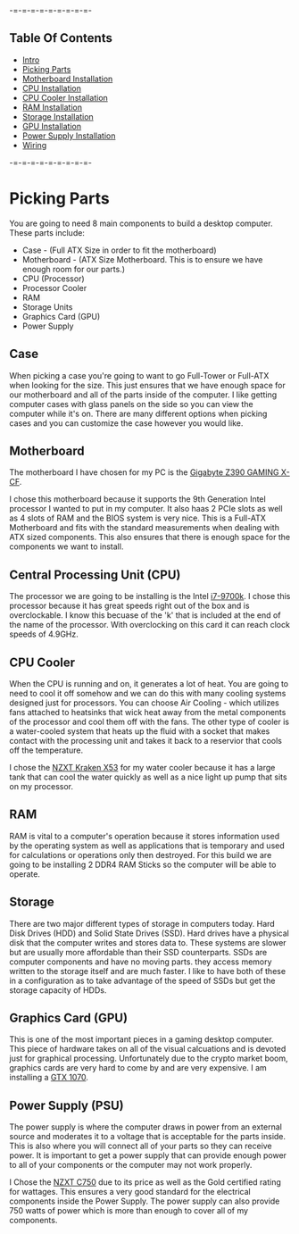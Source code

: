 -=-=-=-=-=-=-=-=-=-

Table Of Contents
-------------------
* [Intro](./README.md)
* [Picking Parts](./parts.md)
* [Motherboard Installation](./mobo.md)
* [CPU Installation](./cpu.md)
* [CPU Cooler Installation](./cooler.md)
* [RAM Installation](./ram.md)
* [Storage Installation](./storage.md)
* [GPU Installation](./gpu.md)
* [Power Supply Installation](./psu.md)
* [Wiring](./wiring.md)

-=-=-=-=-=-=-=-=-=-

Picking Parts
=============

You are going to need 8 main components to build a desktop computer. These parts include:
* Case - (Full ATX Size in order to fit the motherboard)
* Motherboard - (ATX Size Motherboard. This is to ensure we have enough room for our parts.)
* CPU (Processor)
* Processor Cooler
* RAM
* Storage Units
* Graphics Card (GPU)
* Power Supply

Case
-----
When picking a case you're going to want to go Full-Tower or Full-ATX when looking for the size. This just ensures that we have enough space for our motherboard and all of the parts inside of the computer. I like getting computer cases with glass panels on the side so you can view the computer while it's on. There are many different options when picking cases and you can customize the case however you would like.

Motherboard
-----
The motherboard I have chosen for my PC is the [Gigabyte Z390 GAMING X-CF](https://www.gigabyte.com/Motherboard/Z390-GAMING-X-rev-10#kf).

I chose this motherboard because it supports the 9th Generation Intel processor I wanted to put in my computer. It also haas 2 PCIe slots as well as 4 slots of RAM and the BIOS system is very nice. This is a Full-ATX Motherboard and fits with the standard measurements when dealing with ATX sized components. This also ensures that there is enough space for the components we want to install.

Central Processing Unit (CPU)
-----
The processor we are going to be installing is the Intel [i7-9700k](https://ark.intel.com/content/www/us/en/ark/products/186604/intel-core-i7-9700k-processor-12m-cache-up-to-4-90-ghz.html). I chose this processor because it has great speeds right out of the box and is overclockable. I know this becuase of the 'k' that is included at the end of the name of the processor. With overclocking on this card it can reach clock speeds of 4.9GHz.

CPU Cooler
-----
When the CPU is running and on, it generates a lot of heat. You are going to need to cool it off somehow and we can do this with many cooling systems designed just for processors. You can choose Air Cooling - which utilizes fans attached to heatsinks that wick heat away from the metal components of the processor and cool them off with the fans. The other type of cooler is a water-cooled system that heats up the fluid with a socket that makes contact with the processing unit and takes it back to a reservior that cools off the temperature.

I chose the [NZXT Kraken X53](https://www.newegg.com/nzxt-liquid-cooling-system-kraken-x/p/N82E16835146066?item=N82E16835146066&source=region&nm_mc=knc-googleadwords-pc&cm_mmc=knc-googleadwords-pc-_-pla-_-liquid+%2f+water+cooling-_-N82E16835146066&gclsrc=ds) for my water cooler because it has a large tank that can cool the water quickly as well as a nice light up pump that sits on my processor.

RAM
-----
RAM is vital to a computer's operation because it stores information used by the operating system as well as applications that is temporary and used for calculations or operations only then destroyed. For this build we are going to be installing 2 DDR4 RAM Sticks so the computer will be able to operate.

Storage
-----
There are two major different types of storage in computers today. Hard Disk Drives (HDD) and Solid State Drives (SSD). Hard drives have a physical disk that the computer writes and stores data to. These systems are slower but are usually more affordable than their SSD counterparts. SSDs are computer components and have no moving parts. they access memory written to the storage itself and are much faster. I like to have both of these in a configuration as to take advantage of the speed of SSDs but get the storage capacity of HDDs.

Graphics Card (GPU)
-----
This is one of the most important pieces in a gaming desktop computer. This piece of hardware takes on all of the visual calcuations and is devoted just for graphical processing. Unfortunately due to the crypto market boom, graphics cards are very hard to come by and are very expensive. I am installing a [GTX 1070](https://www.nvidia.com/en-in/geforce/products/10series/geforce-gtx-1070/).

Power Supply (PSU)
-----
The power supply is where the computer draws in power from an external source and moderates it to a voltage that is acceptable for the parts inside. This is also where you will connect all of your parts so they can receive power. It is important to get a power supply that can provide enough power to all of your components or the computer may not work properly.

I Chose the [NZXT C750](https://www.nzxt.com/products/c750) due to its price as well as the Gold certified rating for wattages. This ensures a very good standard for the electrical components inside the Power Supply. The power supply can also provide 750 watts of power which is more than enough to cover all of my components.
